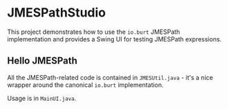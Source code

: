 # JMESPathStudio

This project demonstrates how to use the `io.burt` JMESPath implementation
and provides a Swing UI for testing JMESPath expressions.

## Hello JMESPath

All the JMESPath-related code is contained in `JMESUtil.java` - it's a nice wrapper
around the canonical `io.burt` implementation.

Usage is in `MainUI.java`.
